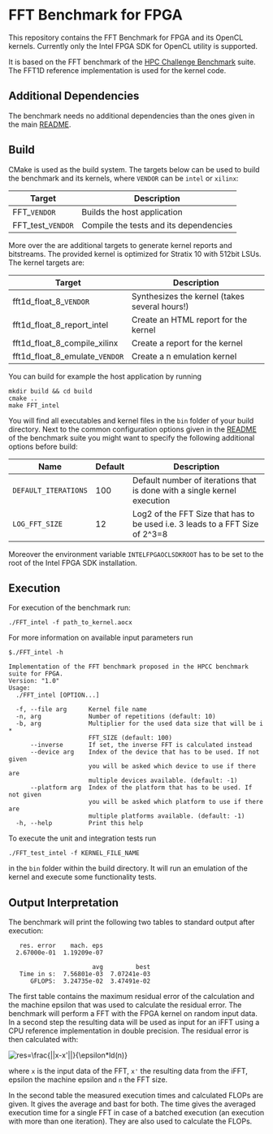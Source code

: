 # FFT Benchmark for FPGA

This repository contains the FFT Benchmark for FPGA and its OpenCL kernels.
Currently only the  Intel FPGA SDK for OpenCL utility is supported.

It is based on the FFT benchmark of the [HPC Challenge Benchmark](https://icl.utk.edu/hpcc/) suite.
The FFT1D reference implementation is used for the kernel code.

## Additional Dependencies

The benchmark needs no additional dependencies than the ones given in the main [README](../README.md).

## Build

CMake is used as the build system.
The targets below can be used to build the benchmark and its kernels, where `VENDOR` can be
`intel` or `xilinx`:

 |  Target  | Description                                    |
 | -------- | ---------------------------------------------- |
 | FFT_`VENDOR`     | Builds the host application                    |
 | FFT_test_`VENDOR`    | Compile the tests and its dependencies  |
 
 More over the are additional targets to generate kernel reports and bitstreams.
 The provided kernel is optimized for Stratix 10 with 512bit LSUs.
 The kernel targets are:
 
  |  Target  | Description                                    |
  | -------- | ---------------------------------------------- |
  | fft1d_float_8_`VENDOR`         | Synthesizes the kernel (takes several hours!)  |
  | fft1d_float_8_report_intel   | Create an HTML report for the kernel    |
  | fft1d_float_8_compile_xilinx   | Create a report for the kernel    |
  | fft1d_float_8_emulate_`VENDOR`  | Create a n emulation kernel             |
  
 
 You can build for example the host application by running
 
    mkdir build && cd build
    cmake ..
    make FFT_intel

You will find all executables and kernel files in the `bin`
folder of your build directory.
Next to the common configuration options given in the [README](../README.md) of the benchmark suite you might want to specify the following additional options before build:

Name             | Default     | Description                          |
---------------- |-------------|--------------------------------------|
`DEFAULT_ITERATIONS`| 100          | Default number of iterations that is done with a single kernel execution|
`LOG_FFT_SIZE`   | 12          | Log2 of the FFT Size that has to be used i.e. 3 leads to a FFT Size of 2^3=8|

Moreover the environment variable `INTELFPGAOCLSDKROOT` has to be set to the root
of the Intel FPGA SDK installation.

## Execution

For execution of the benchmark run:

    ./FFT_intel -f path_to_kernel.aocx
    
For more information on available input parameters run

    $./FFT_intel -h
    
    Implementation of the FFT benchmark proposed in the HPCC benchmark suite for FPGA.
    Version: "1.0"
    Usage:
      ./FFT_intel [OPTION...]
    
      -f, --file arg      Kernel file name
      -n, arg             Number of repetitions (default: 10)
      -b, arg             Multiplier for the used data size that will be i *
                          FFT_SIZE (default: 100)
          --inverse       If set, the inverse FFT is calculated instead
          --device arg    Index of the device that has to be used. If not given
                          you will be asked which device to use if there are
                          multiple devices available. (default: -1)
          --platform arg  Index of the platform that has to be used. If not given
                          you will be asked which platform to use if there are
                          multiple platforms available. (default: -1)
      -h, --help          Print this help
    
To execute the unit and integration tests run

    ./FFT_test_intel -f KERNEL_FILE_NAME
    
in the `bin` folder within the build directory.
It will run an emulation of the kernel and execute some functionality tests.

## Output Interpretation

The benchmark will print the following two tables to standard output after execution:

       res. error    mach. eps
      2.67000e-01  1.19209e-07
    
                           avg         best
       Time in s:  7.56801e-03  7.07241e-03
          GFLOPS:  3.24735e-02  3.47491e-02
          
The first table contains the maximum residual error of the calculation and the
machine epsilon that was used to calculate the residual error.
The benchmark will perform a FFT with the FPGA kernel on random input data.
In a second step the resulting data will be used as input for an iFFT using a CPU
reference implementation in double precision.
The residual error is then calculated with:

![res=\frac{||x-x'||}{\epsilon*ld(n)}](https://latex.codecogs.com/gif.latex?res=\frac{||x-x'||}{\epsilon*ld(n)})

where `x` is the input data of the FFT, `x'` the resulting data from the iFFT, epsilon the machine epsilon and `n` the FFT size.

In the second table the measured execution times and calculated FLOPs are given.
It gives the average and bast for both.
The time gives the averaged execution time for a single FFT in case of a batched execution (an execution with more than one iteration).
They are also used to calculate the FLOPs.
